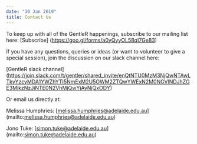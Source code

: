 ```yaml
---
date: "30 Jan 2019"
title: Contact Us
---
```


To keep up with all of the GentleR happenings, subscribe to our mailing list here: [Subscribe] (https://goo.gl/forms/a0yQyyOL58qI7Ge83)

If you have any questions, queries or ideas (or want to volunteer to give a special session), join the discussion on our slack channel here: 

[GentleR slack channel] (https://join.slack.com/t/gentler/shared_invite/enQtNTU0MzM3NjQwNTAwLTkyYzcyMDA1YWZhYTI5NmExM2U5OWM2ZTQwYWExN2M0NGVlNDJhZGE3MjkzNzJiNTE0N2VhMjQwYjAyNjQxODY)

Or email us directly at:

Melissa Humphries: [melissa.humphries@adelaide.edu.au] (mailto:melissa.humphries@adelaide.edu.au)

Jono Tuke: [simon.tuke@adelaide.edu.au] (mailto:simon.tuke@adelaide.edu.au)

